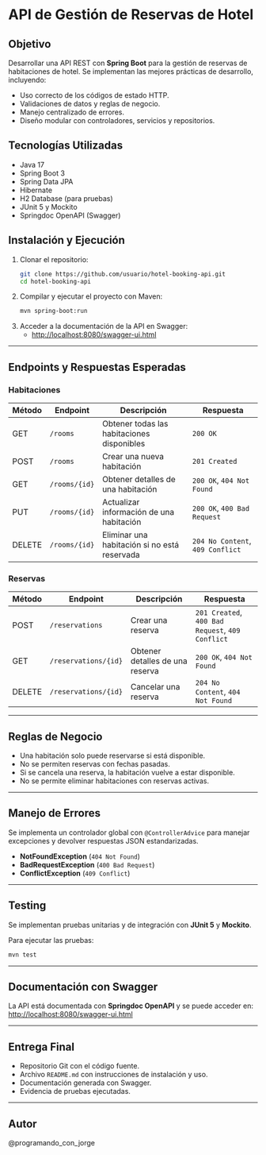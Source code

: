 # API de Gestión de Reservas de Hotel

## Objetivo
Desarrollar una API REST con **Spring Boot** para la gestión de reservas de habitaciones de hotel. Se implementan las mejores prácticas de desarrollo, incluyendo:

- Uso correcto de los códigos de estado HTTP.
- Validaciones de datos y reglas de negocio.
- Manejo centralizado de errores.
- Diseño modular con controladores, servicios y repositorios.

## Tecnologías Utilizadas
- Java 17
- Spring Boot 3
- Spring Data JPA
- Hibernate
- H2 Database (para pruebas)
- JUnit 5 y Mockito
- Springdoc OpenAPI (Swagger)

## Instalación y Ejecución
1. Clonar el repositorio:
   ```bash
   git clone https://github.com/usuario/hotel-booking-api.git
   cd hotel-booking-api
   ```
2. Compilar y ejecutar el proyecto con Maven:
   ```bash
   mvn spring-boot:run
   ```
3. Acceder a la documentación de la API en Swagger:
   - [http://localhost:8080/swagger-ui.html](http://localhost:8080/swagger-ui.html)

---

## Endpoints y Respuestas Esperadas

### Habitaciones
| Método | Endpoint         | Descripción | Respuesta |
|---------|-----------------|-------------|-----------|
| GET     | `/rooms`        | Obtener todas las habitaciones disponibles | `200 OK` |
| POST    | `/rooms`        | Crear una nueva habitación | `201 Created` |
| GET     | `/rooms/{id}`   | Obtener detalles de una habitación | `200 OK`, `404 Not Found` |
| PUT     | `/rooms/{id}`   | Actualizar información de una habitación | `200 OK`, `400 Bad Request` |
| DELETE  | `/rooms/{id}`   | Eliminar una habitación si no está reservada | `204 No Content`, `409 Conflict` |

### Reservas
| Método | Endpoint             | Descripción | Respuesta |
|---------|---------------------|-------------|-----------|
| POST    | `/reservations`     | Crear una reserva | `201 Created`, `400 Bad Request`, `409 Conflict` |
| GET     | `/reservations/{id}` | Obtener detalles de una reserva | `200 OK`, `404 Not Found` |
| DELETE  | `/reservations/{id}` | Cancelar una reserva | `204 No Content`, `404 Not Found` |

---

## Reglas de Negocio
- Una habitación solo puede reservarse si está disponible.
- No se permiten reservas con fechas pasadas.
- Si se cancela una reserva, la habitación vuelve a estar disponible.
- No se permite eliminar habitaciones con reservas activas.

---

## Manejo de Errores
Se implementa un controlador global con `@ControllerAdvice` para manejar excepciones y devolver respuestas JSON estandarizadas.

- **NotFoundException** (`404 Not Found`)
- **BadRequestException** (`400 Bad Request`)
- **ConflictException** (`409 Conflict`)

---

## Testing
Se implementan pruebas unitarias y de integración con **JUnit 5** y **Mockito**.

Para ejecutar las pruebas:
```bash
mvn test
```

---

## Documentación con Swagger
La API está documentada con **Springdoc OpenAPI** y se puede acceder en:
[http://localhost:8080/swagger-ui.html](http://localhost:8080/swagger-ui.html)

---

## Entrega Final
- Repositorio Git con el código fuente.
- Archivo `README.md` con instrucciones de instalación y uso.
- Documentación generada con Swagger.
- Evidencia de pruebas ejecutadas.

---

## Autor
@programando_con_jorge
